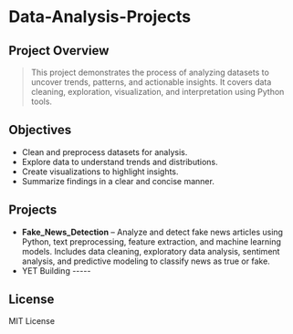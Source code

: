 # Data-Analysis-Projects

## Project Overview
>This project demonstrates the process of analyzing datasets to uncover trends, patterns, and actionable insights. It covers data cleaning, exploration, visualization, and interpretation using Python tools.

## Objectives
- Clean and preprocess datasets for analysis.
- Explore data to understand trends and distributions.
- Create visualizations to highlight insights.
- Summarize findings in a clear and concise manner.

## Projects
- **Fake_News_Detection** –  Analyze and detect fake news articles using Python, text preprocessing, feature extraction, and machine learning models. Includes data cleaning, exploratory data analysis, sentiment analysis, and predictive modeling to classify news as true or fake.
- YET Building -----

## License
MIT License

